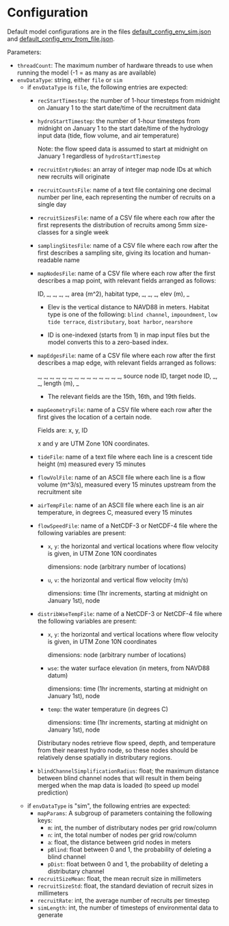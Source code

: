 
# Configuration

Default model configurations are in the files [default_config_env_sim.json](default_config_env_sim.json) and [default_config_env_from_file.json](default_config_env_from_file.json).

Parameters:
- `threadCount`: The maximum number of hardware threads to use when running the model (-1 = as many as are available)
- `envDataType`: string, either `file` or `sim`
    - if `envDataType` is `file`, the following entries are expected:
        - `recStartTimestep`: the number of 1-hour timesteps from midnight on January 1 to the start date/time of the recruitment data
        - `hydroStartTimestep`: the number of 1-hour timesteps from midnight on January 1 to the start date/time of the hydrology input data (tide, flow volume, and air temperature)
            
            Note: the flow speed data is assumed to start at midnight on January 1 regardless of `hydroStartTimestep`
        
        - `recruitEntryNodes`: an array of integer map node IDs at which new recruits will originate
        - `recruitCountsFile`: name of a text file containing one decimal number per line, each representing the number of recruits on a single day
        - `recruitSizesFile`: name of a CSV file where each row after the first represents the distribution of recruits among 5mm size-classes for a single week
        - `samplingSitesFile`: name of a CSV file where each row after the first describes a sampling site, giving its location and human-readable name
        - `mapNodesFile`: name of a CSV file where each row after the first describes a map point, with relevant fields arranged as follows:
            
            ID, _, _, _, _, area (m^2), habitat type, _, _, _, elev (m), _
            
            - Elev is the vertical distance to NAVD88 in meters.
            Habitat type is one of the following:
                `blind channel`,
                `impoundment`,
                `low tide terrace`,
                `distributary`,
                `boat harbor`,
                `nearshore`
            
            - ID is one-indexed (starts from 1) in map input files but the model converts this to a zero-based index.

        - `mapEdgesFile`: name of a CSV file where each row after the first describes a map edge, with relevant fields arranged as follows:

            _, _, _, _, _, _, _, _, _, _, _, _, _, _, source node ID, target node ID, _, _, length (m), _

            - The relevant fields are the 15th, 16th, and 19th fields.

        - `mapGeometryFile`: name of a CSV file where each row after the first gives the location of a certain node.

            Fields are: x, y, ID

            x and y are UTM Zone 10N coordinates.

        - `tideFile`: name of a text file where each line is a crescent tide height (m) measured every 15 minutes
        - `flowVolFile`: name of an ASCII file where each line is a flow volume (m^3/s), measured every 15 minutes upstream from the recruitment site
        - `airTempFile`: name of an ASCII file where each line is an air temperature, in degrees C, measured every 15 minutes
        - `flowSpeedFile`: name of a NetCDF-3 or NetCDF-4 file where the following variables are present:

            - `x`, `y`: the horizontal and vertical locations where flow velocity is given, in UTM Zone 10N coordinates

                dimensions: node (arbitrary number of locations)
            
            - `u`, `v`: the horizontal and vertical flow velocity (m/s)

                dimensions: time (1hr increments, starting at midnight on January 1st), node
        
        - `distribWseTempFile`: name of a NetCDF-3 or NetCDF-4 file where the following variables are present:

            - `x`, `y`: the horizontal and vertical locations where flow velocity is given, in UTM Zone 10N coordinates

                dimensions: node (arbitrary number of locations)
            
            - `wse`: the water surface elevation (in meters, from NAVD88 datum)

                dimensions: time (1hr increments, starting at midnight on January 1st), node

            - `temp`: the water temperature (in degrees C)

                dimensions: time (1hr increments, starting at midnight on January 1st), node

            Distributary nodes retrieve flow speed, depth, and temperature from their nearest hydro node, so these nodes should be relatively dense spatially in distributary regions.

        - `blindChannelSimplificationRadius`: float; the maximum distance between blind channel nodes that will result in them being merged when the map data is loaded (to speed up model prediction)
    - if `envDataType` is "sim", the following entries are expected:
        - `mapParams`: A subgroup of parameters containing the following keys:
            - `m`: int, the number of distributary nodes per grid row/column
            - `n`: int, the total number of nodes per grid row/column
            - `a`: float, the distance between grid nodes in meters
            - `pBlind`: float between 0 and 1, the probability of deleting a blind channel
            - `pDist`: float between 0 and 1, the probability of deleting a distributary channel
        - `recruitSizeMean`: float, the mean recruit size in millimeters
        - `recruitSizeStd`: float, the standard deviation of recruit sizes in millimeters
        - `recruitRate`: int, the average number of recruits per timestep
        - `simLength`: int, the number of timesteps of environmental data to generate